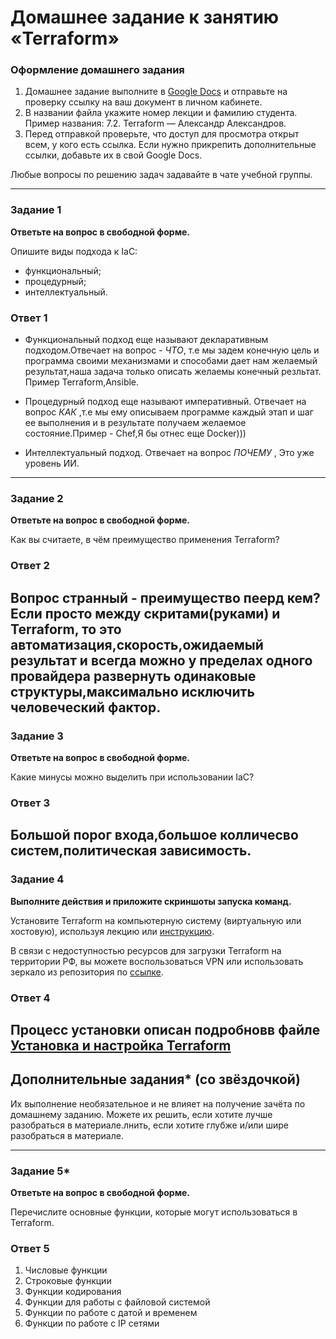 # Домашнее задание к занятию «Terraform»


### Оформление домашнего задания

1. Домашнее задание выполните в [Google Docs](https://docs.google.com/) и отправьте на проверку ссылку на ваш документ в личном кабинете.  
1. В названии файла укажите номер лекции и фамилию студента. Пример названия: 7.2. Terraform — Александр Александров.
1. Перед отправкой проверьте, что доступ для просмотра открыт всем, у кого есть ссылка. Если нужно прикрепить дополнительные ссылки, добавьте их в свой Google Docs.

Любые вопросы по решению задач задавайте в чате учебной группы.

---

### Задание 1

**Ответьте на вопрос в свободной форме.**

Опишите виды подхода к IaC:

 * функциональный;
 * процедурный;
 * интеллектуальный.


### Ответ 1

 - Функциональный подход еще называют декларативным подходом.Отвечает на вопрос - *ЧТО*, т.е мы задем конечную цель и программа своими механизмами и способами дает нам желаемый результат,наша задача только описать желаемы конечный резльтат. Пример Terraform,Ansible.
 
 - Процедурный подход еще называют императивный. Отвечает на вопрос *КАК* ,т.е мы ему описываем программе каждый этап и шаг ее выполнения и в результате получаем желаемое состояние.Пример - Chef,Я бы отнес еще Docker)))
 
 - Интеллектуальный подход. Отвечает на вопрос *ПОЧЕМУ* , Это уже уровень ИИ.
---

### Задание 2

**Ответьте на вопрос в свободной форме.**

Как вы считаете, в чём преимущество применения Terraform?


### Ответ 2

Вопрос странный - преимущество пеерд кем?Если просто между скритами(руками) и Terraform, то это автоматизация,скорость,ожидаемый результат и всегда можно у пределах одного провайдера развернуть одинаковые структуры,максимально исключить человеческий фактор.
---

### Задание 3

**Ответьте на вопрос в свободной форме.**

Какие минусы можно выделить при использовании IaC?


### Ответ 3

Большой порог входа,большое колличесво систем,политическая зависимость.
---

### Задание 4

**Выполните действия и приложите скриншоты запуска команд.**

Установите Terraform на компьютерную систему (виртуальную или хостовую), используя лекцию или [инструкцию](https://learn.hashicorp.com/tutorials/terraform/install-cli).    

В связи с недоступностью ресурсов для загрузки Terraform на территории РФ, вы можете  воспользоваться VPN или использовать зеркало из репозитория по [ссылке](https://github.com/netology-code/devops-materials).


### Ответ 4

Процесс установки описан подробновв файле [Установка и настройка Terraform](https://github.com/Pomidor20/notology/blob/ac0d7ff20988786b53a57fb4fd0a910e3c76babf/Netology/Terraform.md)
---

## Дополнительные задания* (со звёздочкой)

Их выполнение необязательное и не влияет на получение зачёта по домашнему заданию. Можете их решить, если хотите лучше разобраться в материале.лнить, если хотите глубже и/или шире разобраться в материале.

---

### Задание 5*

**Ответьте на вопрос в свободной форме.**

Перечислите основные функции, которые могут использоваться в Terraform. 

### Ответ 5

1. Числовые функции
1. Строковые функции
1. Функции кодирования
1. Функции для работы с файловой системой
1. Функции по работе с датой и временем
1. Функции по работе с IP сетями



